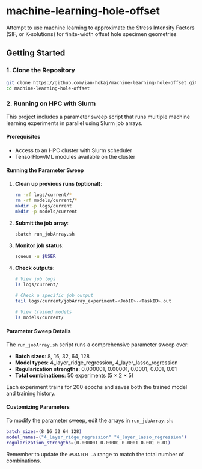 # machine-learning-hole-offset
Attempt to use machine learning to approximate the Stress Intensity Factors (SIF, or K-solutions) for finite-width offset hole specimen geometries

## Getting Started

### 1. Clone the Repository

```bash
git clone https://github.com/ian-hokaj/machine-learning-hole-offset.git
cd machine-learning-hole-offset
```

### 2. Running on HPC with Slurm

This project includes a parameter sweep script that runs multiple machine learning experiments in parallel using Slurm job arrays.

#### Prerequisites
- Access to an HPC cluster with Slurm scheduler
- TensorFlow/ML modules available on the cluster

#### Running the Parameter Sweep

1. **Clean up previous runs (optional)**:
   ```bash
   rm -rf logs/current/*
   rm -rf models/current/*
   mkdir -p logs/current
   mkdir -p models/current
   ```

2. **Submit the job array**:
   ```bash
   sbatch run_jobArray.sh
   ```

3. **Monitor job status**:
   ```bash
   squeue -u $USER
   ```

4. **Check outputs**:
   ```bash
   # View job logs
   ls logs/current/
   
   # Check a specific job output
   tail logs/current/jobArray_experiment-<JobID>-<TaskID>.out
   
   # View trained models
   ls models/current/
   ```

#### Parameter Sweep Details

The `run_jobArray.sh` script runs a comprehensive parameter sweep over:
- **Batch sizes**: 8, 16, 32, 64, 128
- **Model types**: 4_layer_ridge_regression, 4_layer_lasso_regression
- **Regularization strengths**: 0.000001, 0.00001, 0.0001, 0.001, 0.01
- **Total combinations**: 50 experiments (5 × 2 × 5)

Each experiment trains for 200 epochs and saves both the trained model and training history.

#### Customizing Parameters

To modify the parameter sweep, edit the arrays in `run_jobArray.sh`:
```bash
batch_sizes=(8 16 32 64 128)
model_names=("4_layer_ridge_regression" "4_layer_lasso_regression")
regularization_strengths=(0.000001 0.00001 0.0001 0.001 0.01)
```

Remember to update the `#SBATCH -a` range to match the total number of combinations.

